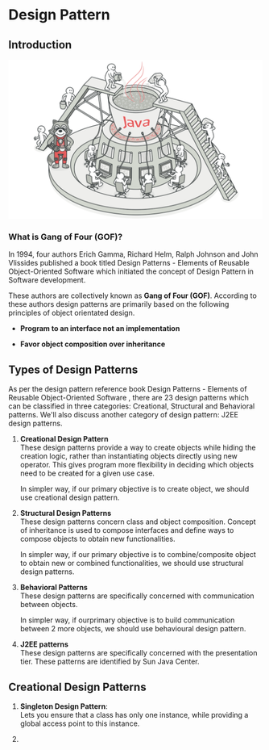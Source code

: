 # Design Pattern
## Introduction
![img.png](../Assets/design_pattern_1.png)

### What is Gang of Four (GOF)?
In 1994, four authors Erich Gamma, Richard Helm, Ralph Johnson and John Vlissides published a book titled Design Patterns - Elements of Reusable Object-Oriented Software which initiated the concept of Design Pattern in Software development.

These authors are collectively known as **Gang of Four (GOF)**. According to these authors design patterns are primarily based on the following principles of object orientated design.

* **Program to an interface not an implementation**

* **Favor object composition over inheritance**

## Types of Design Patterns
As per the design pattern reference book Design Patterns - Elements of Reusable Object-Oriented Software , there are 23 design patterns which can be classified in three categories: Creational, Structural and Behavioral patterns. We'll also discuss another category of design pattern: J2EE design patterns.

1. **Creational Design Pattern**  
These design patterns provide a way to create objects while hiding the creation logic, rather than instantiating objects directly using new operator. This gives program more flexibility in deciding which objects need to be created for a given use case.  

    
    In simpler way, if our primary objective is to create object, we should use creational design pattern.  


2. **Structural Design Patterns**  
   These design patterns concern class and object composition. Concept of inheritance is used to compose interfaces and define ways to compose objects to obtain new functionalities.  


    In simpler way, if our primary objective is to combine/composite object to obtain new or combined functionalities, we should use structural design patterns.

3. **Behavioral Patterns**  
   These design patterns are specifically concerned with communication between objects.  

   
    In simpler way, if ourprimary objective is to build communication between 2 more objects, we should use behavioural design pattern.

4. **J2EE patterns**  
   These design patterns are specifically concerned with the presentation tier. These patterns are identified by Sun Java Center.

## Creational Design Patterns
1. **Singleton Design Pattern**:  
   Lets you ensure that a class has only one instance, while providing a global access point to this instance.  

2. 
   

